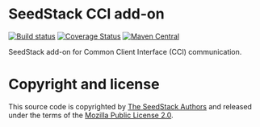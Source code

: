 # SeedStack CCI add-on

[![Build status](https://travis-ci.org/seedstack/cci-addon.svg?branch=master)](https://travis-ci.org/seedstack/cci-addon) [![Coverage Status](https://coveralls.io/repos/seedstack/cci-addon/badge.svg?branch=master)](https://coveralls.io/r/seedstack/cci-addon?branch=master) [![Maven Central](https://maven-badges.herokuapp.com/maven-central/org.seedstack.addons.cci/cci/badge.svg?style=flat)](https://maven-badges.herokuapp.com/maven-central/org.seedstack.addons.cci/cci)

SeedStack add-on for Common Client Interface (CCI) communication.

# Copyright and license

This source code is copyrighted by [The SeedStack Authors](https://github.com/seedstack/seedstack/blob/master/AUTHORS) and
released under the terms of the [Mozilla Public License 2.0](https://www.mozilla.org/MPL/2.0/). 
